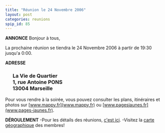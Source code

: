 ```yaml
---
title: "Réunion le 24 Novembre 2006"
layout: post
categories: reunions
spip_id: 85
---
```

**ANNONCE**
Bonjour à tous,

La prochaine réunion se tiendra le 24 Novembre 2006 à partir de 19:30 jusqu'a 0:00. 


**ADRESSE**

<ul>
<h3>La Vie de Quartier<br />
1, rue Antoine PONS<br />
13004 Marseille<br /></h3>
</ul>


Pour vous rendre à la soirée, vous pouvez consulter les plans, itinéraires et photos sur [www.mappy.fr](www.mappy.fr) ou [www.pagesjaunes.fr](www.pages-jaunes.fr).


**DÉROULEMENT**
-Pour les détails des réunions, [c'est ici](art2).
-Visitez la [carte géographique](http://plugfr.org/map/) des membres!